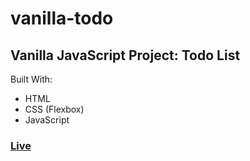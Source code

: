 # vanilla-todo
## Vanilla JavaScript Project: Todo List
Built With:
- HTML
- CSS (Flexbox)
- JavaScript
### [Live](https://artanmerko.github.io/vanilla-todo/)
